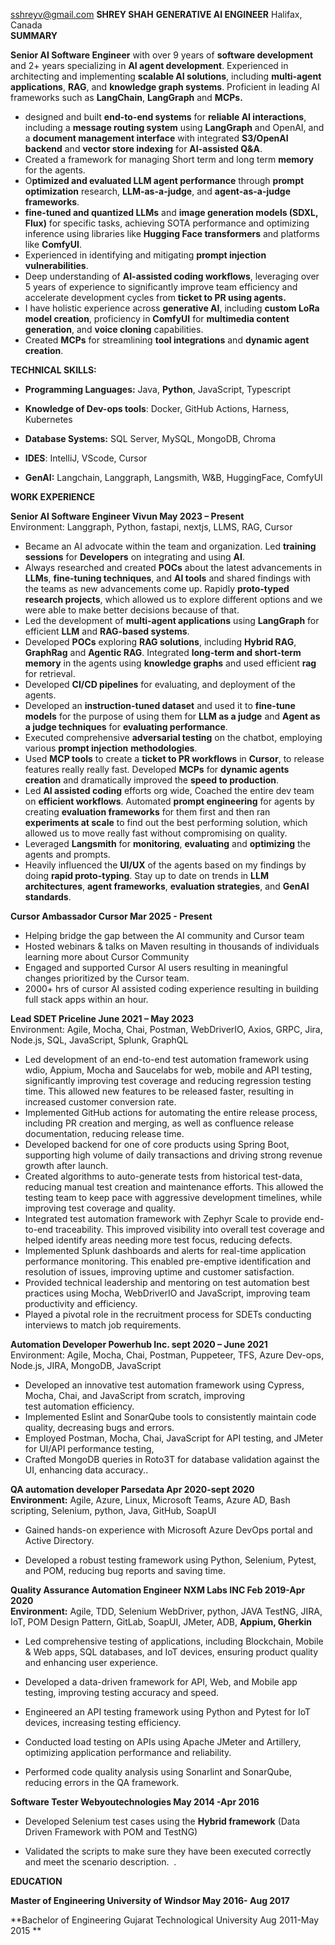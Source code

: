 sshreyv@gmail.com                                                  **SHREY SHAH**
				**GENERATIVE AI ENGINEER**                        Halifax, Canada  
**SUMMARY**                                             

**Senior AI Software Engineer** with over 9 years of **software development** and 2+ years specializing in **AI agent development**. Experienced in architecting and implementing **scalable AI solutions**, including **multi-agent applications**, **RAG**, and **knowledge graph systems**. Proficient in leading AI frameworks such as **LangChain**, **LangGraph** and **MCPs.**

* designed and built **end-to-end systems** for **reliable AI interactions**, including a **message routing system** using **LangGraph** and OpenAI, and a **document management interface** with integrated **S3/OpenAI backend** and **vector store indexing** for **AI-assisted Q\&A**.  
* Created a framework for managing Short term and long term **memory** for the agents.  
* O**ptimized and evaluated LLM agent performance** through **prompt optimization** research, **LLM-as-a-judge**, and **agent-as-a-judge frameworks**.   
* **fine-tuned and quantized LLMs** and **image generation models (SDXL, Flux)** for specific tasks, achieving SOTA performance and optimizing inference using libraries like **Hugging Face transformers** and platforms like **ComfyUI**.   
* Experienced in identifying and mitigating **prompt injection vulnerabilities**.  
* Deep understanding of **AI-assisted coding workflows**, leveraging over 5 years of experience to significantly improve team efficiency and accelerate development cycles from **ticket to PR using agents.**  
* I have holistic experience across **generative AI**, including **custom LoRa model creation**, proficiency in **ComfyUI** for **multimedia content generation**, and **voice cloning** capabilities.   
* Created **MCPs** for streamlining **tool integrations** and **dynamic agent creation**.

**TECHNICAL SKILLS:** 

* **Programming Languages:** Java, **Python**, JavaScript, Typescript

* **Knowledge of Dev-ops tools**: Docker, GitHub Actions, Harness, Kubernetes  
* **Database Systems:** SQL Server, MySQL, MongoDB, Chroma 

* **IDES**: IntelliJ, VScode, Cursor

* **GenAI:**  Langchain, Langgraph, Langsmith, W\&B, HuggingFace, ComfyUI


**WORK EXPERIENCE**

**Senior AI Software Engineer		                        	 Vivun			                                      May 2023 – Present**  
Environment: Langgraph, Python, fastapi, nextjs, LLMS, RAG, Cursor

* Became an AI advocate within the team and organization. Led **training sessions** for **Developers** on integrating and using **AI**.  
* Always researched and created **POCs** about the latest advancements in **LLMs**, **fine-tuning techniques**, and **AI tools** and shared findings with the teams as new advancements come up. Rapidly **proto-typed research projects**, which allowed us to explore different options and we were able to make better decisions because of that.  
* Led the development of **multi-agent applications** using **LangGraph** for efficient **LLM** and **RAG-based systems**.  
* Developed **POCs** exploring **RAG solutions**, including **Hybrid RAG**, **GraphRag** and **Agentic RAG**. Integrated **long-term and short-term memory** in the agents using **knowledge graphs** and used efficient **rag** for retrieval.  
* Developed **CI/CD pipelines** for evaluating, and deployment of the agents.  
* Developed an **instruction-tuned dataset** and used it to **fine-tune models** for the purpose of using them for **LLM as a judge** and **Agent as a judge techniques** for **evaluating performance**.  
* Executed comprehensive **adversarial testing** on the chatbot, employing various **prompt injection** **methodologies**.  
* Used **MCP tools** to create a **ticket to PR workflows** in **Cursor**, to release features really really fast. Developed **MCPs** for **dynamic agents creation** and dramatically improved the **speed to production**.  
* Led **AI assisted coding** efforts org wide, Coached the entire dev team on **efficient workflows**. Automated **prompt engineering** for agents by creating **evaluation frameworks** for them first and then ran **experiments at scale** to find out the best performing solution, which allowed us to move really fast without compromising on quality.  
* Leveraged **Langsmith** for **monitoring**, **evaluating** and **optimizing** the agents and prompts.  
* Heavily influenced the **UI/UX** of the agents based on my findings by doing **rapid proto-typing**. Stay up to date on trends in **LLM architectures**, **agent frameworks**, **evaluation strategies**, and **GenAI standards**.

**Cursor Ambassador 			                     Cursor	   		                                       Mar 2025 \- Present**

* Helping bridge the gap between the AI community and Cursor team  
* Hosted webinars & talks on Maven  resulting in thousands of individuals learning more about Cursor Community  
* Engaged and supported Cursor AI users resulting in meaningful changes prioritized by the Cursor team.   
* 2000+ hrs of cursor AI assisted coding experience resulting in building full stack apps within an hour.

**Lead SDET		                                                   Priceline				              	     June 2021 – May 2023**  
Environment: Agile, Mocha, Chai, Postman, WebDriverIO, Axios, GRPC, Jira, Node.js, SQL, JavaScript, Splunk, GraphQL

* Led development of an end-to-end test automation framework using wdio, Appium, Mocha and Saucelabs for web, mobile and API testing, significantly improving test coverage and reducing regression testing time. This allowed new features to be released faster, resulting in increased customer conversion rate.  
* Implemented GitHub actions for automating the entire release process, including PR creation and merging, as well as confluence release documentation, reducing release time.  
* Developed backend for one of  core products using Spring Boot, supporting high volume of daily transactions and driving strong revenue growth after launch.  
* Created algorithms to auto-generate tests from historical test-data, reducing manual test creation and maintenance efforts. This allowed the testing team to keep pace with aggressive development timelines, while improving test coverage and quality.  
* Integrated test automation framework with Zephyr Scale to provide end-to-end traceability. This improved visibility into overall test coverage and helped identify areas needing more test focus, reducing defects.  
* Implemented Splunk dashboards and alerts for real-time application performance monitoring. This enabled pre-emptive identification and resolution of issues, improving uptime and customer satisfaction.  
* Provided technical leadership and mentoring on test automation best practices using Mocha, WebDriverIO and JavaScript, improving team productivity and efficiency.  
* Played a pivotal role in the recruitment process for SDETs conducting interviews to match job requirements.  
  


**Automation Developer				Powerhub Inc.				                    sept 2020 – June 2021**  
Environment: Agile, Mocha, Chai, Postman, Puppeteer, TFS, Azure Dev-ops, Node.js, JIRA, MongoDB, JavaScript

* Developed an innovative test automation framework using Cypress, Mocha, Chai, and JavaScript from scratch, improving  
  test automation efficiency.  
* Implemented Eslint and SonarQube tools to consistently maintain code quality, decreasing bugs and errors.  
* Employed Postman, Mocha, Chai, JavaScript for API testing, and JMeter for UI/API performance testing,   
* Crafted MongoDB queries in Roto3T for database validation against the UI, enhancing data accuracy..


**QA automation developer		                   Parsedata 			                                      Apr 2020-sept 2020**  
**Environment:** Agile, Azure, Linux, Microsoft Teams, Azure AD, Bash scripting, Selenium, python, Java, GitHub, SoapUI

* Gained hands-on experience with Microsoft Azure DevOps portal and Active Directory.

* Developed a robust testing framework using Python, Selenium, Pytest, and POM, reducing bug reports and saving time.

**Quality Assurance Automation Engineer		    NXM Labs INC 	                	                        Feb 2019-Apr 2020**  
**Environment:** Agile, TDD, Selenium WebDriver, python, JAVA TestNG, JIRA, IoT, POM Design Pattern, GitLab, SoapUI, JMeter, ADB, **Appium, Gherkin**

* Led comprehensive testing of applications, including Blockchain, Mobile & Web apps, SQL databases, and IoT devices, ensuring product quality and enhancing user experience.

* Developed a data-driven framework for API, Web, and Mobile app testing, improving testing accuracy and speed.

* Engineered an API testing framework using Python and Pytest for IoT devices, increasing testing efficiency.

* Conducted load testing on APIs using Apache JMeter and Artillery, optimizing application performance and reliability.

* Performed code quality analysis using Sonarlint and SonarQube, reducing errors in the QA framework.


**Software Tester	        		         Webyoutechnologies                                                          May 2014 \-Apr 2016** 

* Developed Selenium test cases using the **Hybrid framework** (Data Driven Framework with POM and TestNG)

* Validated the scripts to make sure they have been executed correctly and meet the scenario description.  . 


**EDUCATION** 

**Master of Engineering                                University of Windsor                                                  May 2016- Aug 2017**                                 

**Bachelor of Engineering                     Gujarat Technological University                                        Aug 2011-May 2015 **  